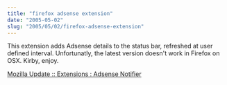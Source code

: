 ```yaml
--- 
title: "firefox adsense extension"
date: "2005-05-02"
slug: "2005/05/02/firefox-adsense-extension"
---
```

<p>This extension adds Adsense details to the status bar, refreshed at user defined interval.  Unfortunatly, the latest version doesn't work in Firefox on OSX. Kirby, enjoy.</p>

<p><a href="https://addons.update.mozilla.org/extensions/moreinfo.php?application=firefox&#038;category=Miscellaneous&#038;id=500">Mozilla Update :: Extensions : Adsense Notifier</a></p>
